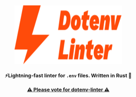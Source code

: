 <p align="center">
  <a href="https://github.com/dotenv-linter/dotenv-linter">
    <img alt="dotenv-linter"
         width="350" height="192"
         src="https://raw.githubusercontent.com/dotenv-linter/dotenv-linter/master/logo.svg?sanitize=true">
  </a>
</p>

<h3 align="center">
⚡️Lightning-fast linter for <code>.env</code> files. Written in Rust 🦀
<br/><br/>
<a href="https://github.com/dotenv-linter/dotenv-linter/issues/468">⚠️ Please vote for dotenv-linter ⚠️</a>
</h3>
